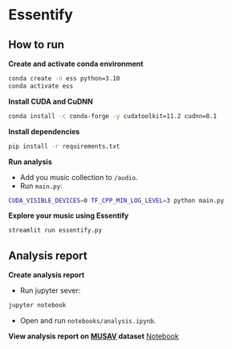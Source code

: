 # Essentify

## How to run

**Create and activate conda environment**

```bash
conda create -n ess python=3.10
conda activate ess
```

**Install CUDA and CuDNN**

```bash
conda install -c conda-forge -y cudatoolkit=11.2 cudnn=8.1
```

**Install dependencies**

```bash
pip install -r requirements.txt
```

**Run analysis**
- Add you music collection to `/audio`.
- Run `main.py`:

```bash
CUDA_VISIBLE_DEVICES=0 TF_CPP_MIN_LOG_LEVEL=3 python main.py
```

**Explore your music using Essentify**

```bash
streamlit run essentify.py
```

## Analysis report
**Create analysis report**

- Run jupyter sever:

```bash
jupyter notebook
```

- Open and run `notebooks/analysis.ipynb`.

**View analysis report on [MUSAV](https://repositori.upf.edu/items/ea4c4a4c-958f-4004-bdc2-e1f6ad7e6829) dataset**
[Notebook](https://github.com/enter-opy/essentify/blob/main/notebooks/analysis.ipynb)
